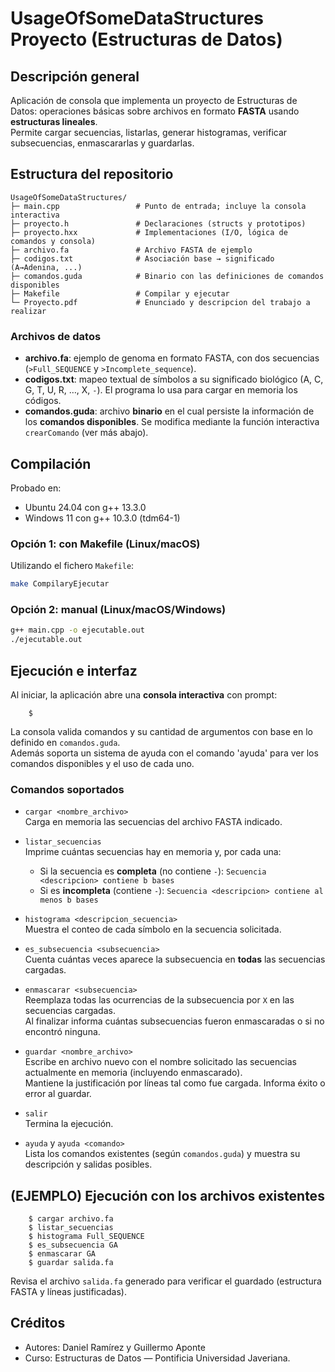 # UsageOfSomeDataStructures                Proyecto (Estructuras de Datos)

## Descripción general
Aplicación de consola que implementa un proyecto de Estructuras de Datos: operaciones básicas sobre archivos en formato **FASTA** usando **estructuras lineales**.  
Permite cargar secuencias, listarlas, generar histogramas, verificar subsecuencias, enmascararlas y guardarlas.


## Estructura del repositorio
```
UsageOfSomeDataStructures/
├─ main.cpp                 # Punto de entrada; incluye la consola interactiva
├─ proyecto.h               # Declaraciones (structs y prototipos)
├─ proyecto.hxx             # Implementaciones (I/O, lógica de comandos y consola)
├─ archivo.fa               # Archivo FASTA de ejemplo
├─ codigos.txt              # Asociación base → significado (A→Adenina, ...)
├─ comandos.guda            # Binario con las definiciones de comandos disponibles
├─ Makefile                 # Compilar y ejecutar
└─ Proyecto.pdf             # Enunciado y descripcion del trabajo a realizar
```

### Archivos de datos
- **archivo.fa**: ejemplo de genoma en formato FASTA, con dos secuencias (`>Full_SEQUENCE` y `>Incomplete_sequence`).  
- **codigos.txt**: mapeo textual de símbolos a su significado biológico (A, C, G, T, U, R, …, X, `-`). El programa lo usa para cargar en memoria los códigos.
- **comandos.guda**: archivo **binario** en el cual persiste la información de los **comandos disponibles**. Se modifica mediante la función interactiva `crearComando` (ver más abajo).

## Compilación
Probado en:
- Ubuntu 24.04 con g++ 13.3.0
- Windows 11 con g++ 10.3.0 (tdm64-1)

### Opción 1: con Makefile (Linux/macOS)
Utilizando el fichero `Makefile`:
```bash
make CompilaryEjecutar
```

### Opción 2: manual (Linux/macOS/Windows)
```bash
g++ main.cpp -o ejecutable.out
./ejecutable.out
```

## Ejecución e interfaz
Al iniciar, la aplicación abre una **consola interactiva** con prompt:
```
    $
```
La consola valida comandos y su cantidad de argumentos con base en lo definido en `comandos.guda`.  
Además soporta un sistema de ayuda con el comando 'ayuda' para ver los comandos disponibles y el uso de cada uno.

### Comandos soportados
- `cargar <nombre_archivo>`  
  Carga en memoria las secuencias del archivo FASTA indicado.  

- `listar_secuencias`  
  Imprime cuántas secuencias hay en memoria y, por cada una:
  - Si la secuencia es **completa** (no contiene `-`): `Secuencia <descripcion> contiene b bases`  
  - Si es **incompleta** (contiene `-`): `Secuencia <descripcion> contiene al menos b bases`

- `histograma <descripcion_secuencia>`  
  Muestra el conteo de cada símbolo en la secuencia solicitada.  

- `es_subsecuencia <subsecuencia>`  
  Cuenta cuántas veces aparece la subsecuencia en **todas** las secuencias cargadas.  

- `enmascarar <subsecuencia>`  
  Reemplaza todas las ocurrencias de la subsecuencia por `X` en las secuencias cargadas.  
  Al finalizar informa cuántas subsecuencias fueron enmascaradas o si no encontró ninguna.

- `guardar <nombre_archivo>`  
  Escribe en archivo nuevo con el nombre solicitado las secuencias actualmente en memoria (incluyendo enmascarado).  
  Mantiene la justificación por líneas tal como fue cargada. Informa éxito o error al guardar.

- `salir`  
  Termina la ejecución.

- `ayuda` y `ayuda <comando>`  
  Lista los comandos existentes (según `comandos.guda`) y muestra su descripción y salidas posibles.

## (EJEMPLO) Ejecución con los archivos existentes
```
    $ cargar archivo.fa
    $ listar_secuencias
    $ histograma Full_SEQUENCE
    $ es_subsecuencia GA
    $ enmascarar GA
    $ guardar salida.fa
```
Revisa el archivo `salida.fa` generado para verificar el guardado (estructura FASTA y líneas justificadas).

## Créditos
- Autores: Daniel Ramírez y Guillermo Aponte 
- Curso: Estructuras de Datos — Pontificia Universidad Javeriana.
